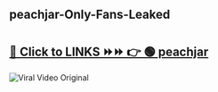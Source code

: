 
 ## peachjar-Only-Fans-Leaked

# <h2><a href="https://clipsfans.com/peachjar&ref=git">🔗 Click to LINKS ⏩⏩ 👉 🟢 peachjar </a></h2>

<a href="https://clipsfans.com/peachjar&ref=git" rel="nofollow" data-target="animated-image.originalLink"><img src="https://i.ibb.co.com/xMMVF88/686577567.gif" alt="Viral Video Original" style="max-width: 100%; display: inline-block;" data-target="animated-image.originalImage"></a>
